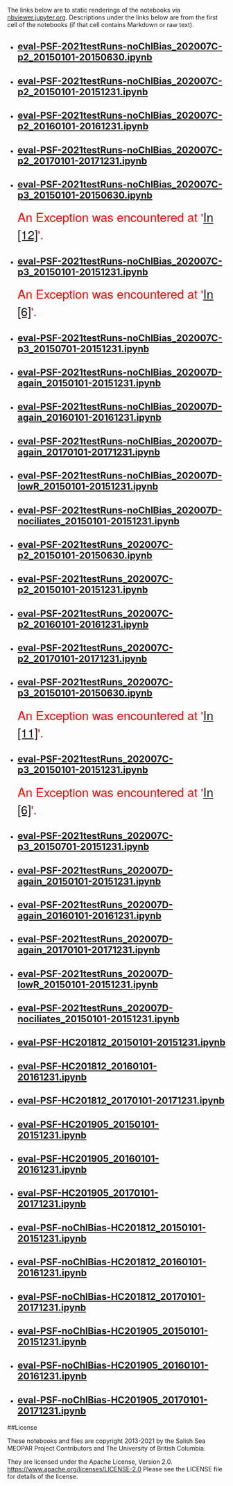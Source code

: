 The links below are to static renderings of the notebooks via
[nbviewer.jupyter.org](https://nbviewer.jupyter.org/).
Descriptions under the links below are from the first cell of the notebooks
(if that cell contains Markdown or raw text).

* ## [eval-PSF-2021testRuns-noChlBias_202007C-p2_20150101-20150630.ipynb](https://nbviewer.jupyter.org/github/SalishSeaCast/analysis-elise-2/blob/master/notebooks/bioTuning/tvdTuning/Eval202007/PSF/eval-PSF-2021testRuns-noChlBias_202007C-p2_20150101-20150630.ipynb)  
    
* ## [eval-PSF-2021testRuns-noChlBias_202007C-p2_20150101-20151231.ipynb](https://nbviewer.jupyter.org/github/SalishSeaCast/analysis-elise-2/blob/master/notebooks/bioTuning/tvdTuning/Eval202007/PSF/eval-PSF-2021testRuns-noChlBias_202007C-p2_20150101-20151231.ipynb)  
    
* ## [eval-PSF-2021testRuns-noChlBias_202007C-p2_20160101-20161231.ipynb](https://nbviewer.jupyter.org/github/SalishSeaCast/analysis-elise-2/blob/master/notebooks/bioTuning/tvdTuning/Eval202007/PSF/eval-PSF-2021testRuns-noChlBias_202007C-p2_20160101-20161231.ipynb)  
    
* ## [eval-PSF-2021testRuns-noChlBias_202007C-p2_20170101-20171231.ipynb](https://nbviewer.jupyter.org/github/SalishSeaCast/analysis-elise-2/blob/master/notebooks/bioTuning/tvdTuning/Eval202007/PSF/eval-PSF-2021testRuns-noChlBias_202007C-p2_20170101-20171231.ipynb)  
    
* ## [eval-PSF-2021testRuns-noChlBias_202007C-p3_20150101-20150630.ipynb](https://nbviewer.jupyter.org/github/SalishSeaCast/analysis-elise-2/blob/master/notebooks/bioTuning/tvdTuning/Eval202007/PSF/eval-PSF-2021testRuns-noChlBias_202007C-p3_20150101-20150630.ipynb)  
    
    <span style="color:red; font-family:Helvetica Neue, Helvetica, Arial, sans-serif; font-size:2em;">An Exception was encountered at '<a href="#papermill-error-cell">In [12]</a>'.</span>

* ## [eval-PSF-2021testRuns-noChlBias_202007C-p3_20150101-20151231.ipynb](https://nbviewer.jupyter.org/github/SalishSeaCast/analysis-elise-2/blob/master/notebooks/bioTuning/tvdTuning/Eval202007/PSF/eval-PSF-2021testRuns-noChlBias_202007C-p3_20150101-20151231.ipynb)  
    
    <span style="color:red; font-family:Helvetica Neue, Helvetica, Arial, sans-serif; font-size:2em;">An Exception was encountered at '<a href="#papermill-error-cell">In [6]</a>'.</span>

* ## [eval-PSF-2021testRuns-noChlBias_202007C-p3_20150701-20151231.ipynb](https://nbviewer.jupyter.org/github/SalishSeaCast/analysis-elise-2/blob/master/notebooks/bioTuning/tvdTuning/Eval202007/PSF/eval-PSF-2021testRuns-noChlBias_202007C-p3_20150701-20151231.ipynb)  
    
* ## [eval-PSF-2021testRuns-noChlBias_202007D-again_20150101-20151231.ipynb](https://nbviewer.jupyter.org/github/SalishSeaCast/analysis-elise-2/blob/master/notebooks/bioTuning/tvdTuning/Eval202007/PSF/eval-PSF-2021testRuns-noChlBias_202007D-again_20150101-20151231.ipynb)  
    
* ## [eval-PSF-2021testRuns-noChlBias_202007D-again_20160101-20161231.ipynb](https://nbviewer.jupyter.org/github/SalishSeaCast/analysis-elise-2/blob/master/notebooks/bioTuning/tvdTuning/Eval202007/PSF/eval-PSF-2021testRuns-noChlBias_202007D-again_20160101-20161231.ipynb)  
    
* ## [eval-PSF-2021testRuns-noChlBias_202007D-again_20170101-20171231.ipynb](https://nbviewer.jupyter.org/github/SalishSeaCast/analysis-elise-2/blob/master/notebooks/bioTuning/tvdTuning/Eval202007/PSF/eval-PSF-2021testRuns-noChlBias_202007D-again_20170101-20171231.ipynb)  
    
* ## [eval-PSF-2021testRuns-noChlBias_202007D-lowR_20150101-20151231.ipynb](https://nbviewer.jupyter.org/github/SalishSeaCast/analysis-elise-2/blob/master/notebooks/bioTuning/tvdTuning/Eval202007/PSF/eval-PSF-2021testRuns-noChlBias_202007D-lowR_20150101-20151231.ipynb)  
    
* ## [eval-PSF-2021testRuns-noChlBias_202007D-nociliates_20150101-20151231.ipynb](https://nbviewer.jupyter.org/github/SalishSeaCast/analysis-elise-2/blob/master/notebooks/bioTuning/tvdTuning/Eval202007/PSF/eval-PSF-2021testRuns-noChlBias_202007D-nociliates_20150101-20151231.ipynb)  
    
* ## [eval-PSF-2021testRuns_202007C-p2_20150101-20150630.ipynb](https://nbviewer.jupyter.org/github/SalishSeaCast/analysis-elise-2/blob/master/notebooks/bioTuning/tvdTuning/Eval202007/PSF/eval-PSF-2021testRuns_202007C-p2_20150101-20150630.ipynb)  
    
* ## [eval-PSF-2021testRuns_202007C-p2_20150101-20151231.ipynb](https://nbviewer.jupyter.org/github/SalishSeaCast/analysis-elise-2/blob/master/notebooks/bioTuning/tvdTuning/Eval202007/PSF/eval-PSF-2021testRuns_202007C-p2_20150101-20151231.ipynb)  
    
* ## [eval-PSF-2021testRuns_202007C-p2_20160101-20161231.ipynb](https://nbviewer.jupyter.org/github/SalishSeaCast/analysis-elise-2/blob/master/notebooks/bioTuning/tvdTuning/Eval202007/PSF/eval-PSF-2021testRuns_202007C-p2_20160101-20161231.ipynb)  
    
* ## [eval-PSF-2021testRuns_202007C-p2_20170101-20171231.ipynb](https://nbviewer.jupyter.org/github/SalishSeaCast/analysis-elise-2/blob/master/notebooks/bioTuning/tvdTuning/Eval202007/PSF/eval-PSF-2021testRuns_202007C-p2_20170101-20171231.ipynb)  
    
* ## [eval-PSF-2021testRuns_202007C-p3_20150101-20150630.ipynb](https://nbviewer.jupyter.org/github/SalishSeaCast/analysis-elise-2/blob/master/notebooks/bioTuning/tvdTuning/Eval202007/PSF/eval-PSF-2021testRuns_202007C-p3_20150101-20150630.ipynb)  
    
    <span style="color:red; font-family:Helvetica Neue, Helvetica, Arial, sans-serif; font-size:2em;">An Exception was encountered at '<a href="#papermill-error-cell">In [11]</a>'.</span>

* ## [eval-PSF-2021testRuns_202007C-p3_20150101-20151231.ipynb](https://nbviewer.jupyter.org/github/SalishSeaCast/analysis-elise-2/blob/master/notebooks/bioTuning/tvdTuning/Eval202007/PSF/eval-PSF-2021testRuns_202007C-p3_20150101-20151231.ipynb)  
    
    <span style="color:red; font-family:Helvetica Neue, Helvetica, Arial, sans-serif; font-size:2em;">An Exception was encountered at '<a href="#papermill-error-cell">In [6]</a>'.</span>

* ## [eval-PSF-2021testRuns_202007C-p3_20150701-20151231.ipynb](https://nbviewer.jupyter.org/github/SalishSeaCast/analysis-elise-2/blob/master/notebooks/bioTuning/tvdTuning/Eval202007/PSF/eval-PSF-2021testRuns_202007C-p3_20150701-20151231.ipynb)  
    
* ## [eval-PSF-2021testRuns_202007D-again_20150101-20151231.ipynb](https://nbviewer.jupyter.org/github/SalishSeaCast/analysis-elise-2/blob/master/notebooks/bioTuning/tvdTuning/Eval202007/PSF/eval-PSF-2021testRuns_202007D-again_20150101-20151231.ipynb)  
    
* ## [eval-PSF-2021testRuns_202007D-again_20160101-20161231.ipynb](https://nbviewer.jupyter.org/github/SalishSeaCast/analysis-elise-2/blob/master/notebooks/bioTuning/tvdTuning/Eval202007/PSF/eval-PSF-2021testRuns_202007D-again_20160101-20161231.ipynb)  
    
* ## [eval-PSF-2021testRuns_202007D-again_20170101-20171231.ipynb](https://nbviewer.jupyter.org/github/SalishSeaCast/analysis-elise-2/blob/master/notebooks/bioTuning/tvdTuning/Eval202007/PSF/eval-PSF-2021testRuns_202007D-again_20170101-20171231.ipynb)  
    
* ## [eval-PSF-2021testRuns_202007D-lowR_20150101-20151231.ipynb](https://nbviewer.jupyter.org/github/SalishSeaCast/analysis-elise-2/blob/master/notebooks/bioTuning/tvdTuning/Eval202007/PSF/eval-PSF-2021testRuns_202007D-lowR_20150101-20151231.ipynb)  
    
* ## [eval-PSF-2021testRuns_202007D-nociliates_20150101-20151231.ipynb](https://nbviewer.jupyter.org/github/SalishSeaCast/analysis-elise-2/blob/master/notebooks/bioTuning/tvdTuning/Eval202007/PSF/eval-PSF-2021testRuns_202007D-nociliates_20150101-20151231.ipynb)  
    
* ## [eval-PSF-HC201812_20150101-20151231.ipynb](https://nbviewer.jupyter.org/github/SalishSeaCast/analysis-elise-2/blob/master/notebooks/bioTuning/tvdTuning/Eval202007/PSF/eval-PSF-HC201812_20150101-20151231.ipynb)  
    
* ## [eval-PSF-HC201812_20160101-20161231.ipynb](https://nbviewer.jupyter.org/github/SalishSeaCast/analysis-elise-2/blob/master/notebooks/bioTuning/tvdTuning/Eval202007/PSF/eval-PSF-HC201812_20160101-20161231.ipynb)  
    
* ## [eval-PSF-HC201812_20170101-20171231.ipynb](https://nbviewer.jupyter.org/github/SalishSeaCast/analysis-elise-2/blob/master/notebooks/bioTuning/tvdTuning/Eval202007/PSF/eval-PSF-HC201812_20170101-20171231.ipynb)  
    
* ## [eval-PSF-HC201905_20150101-20151231.ipynb](https://nbviewer.jupyter.org/github/SalishSeaCast/analysis-elise-2/blob/master/notebooks/bioTuning/tvdTuning/Eval202007/PSF/eval-PSF-HC201905_20150101-20151231.ipynb)  
    
* ## [eval-PSF-HC201905_20160101-20161231.ipynb](https://nbviewer.jupyter.org/github/SalishSeaCast/analysis-elise-2/blob/master/notebooks/bioTuning/tvdTuning/Eval202007/PSF/eval-PSF-HC201905_20160101-20161231.ipynb)  
    
* ## [eval-PSF-HC201905_20170101-20171231.ipynb](https://nbviewer.jupyter.org/github/SalishSeaCast/analysis-elise-2/blob/master/notebooks/bioTuning/tvdTuning/Eval202007/PSF/eval-PSF-HC201905_20170101-20171231.ipynb)  
    
* ## [eval-PSF-noChlBias-HC201812_20150101-20151231.ipynb](https://nbviewer.jupyter.org/github/SalishSeaCast/analysis-elise-2/blob/master/notebooks/bioTuning/tvdTuning/Eval202007/PSF/eval-PSF-noChlBias-HC201812_20150101-20151231.ipynb)  
    
* ## [eval-PSF-noChlBias-HC201812_20160101-20161231.ipynb](https://nbviewer.jupyter.org/github/SalishSeaCast/analysis-elise-2/blob/master/notebooks/bioTuning/tvdTuning/Eval202007/PSF/eval-PSF-noChlBias-HC201812_20160101-20161231.ipynb)  
    
* ## [eval-PSF-noChlBias-HC201812_20170101-20171231.ipynb](https://nbviewer.jupyter.org/github/SalishSeaCast/analysis-elise-2/blob/master/notebooks/bioTuning/tvdTuning/Eval202007/PSF/eval-PSF-noChlBias-HC201812_20170101-20171231.ipynb)  
    
* ## [eval-PSF-noChlBias-HC201905_20150101-20151231.ipynb](https://nbviewer.jupyter.org/github/SalishSeaCast/analysis-elise-2/blob/master/notebooks/bioTuning/tvdTuning/Eval202007/PSF/eval-PSF-noChlBias-HC201905_20150101-20151231.ipynb)  
    
* ## [eval-PSF-noChlBias-HC201905_20160101-20161231.ipynb](https://nbviewer.jupyter.org/github/SalishSeaCast/analysis-elise-2/blob/master/notebooks/bioTuning/tvdTuning/Eval202007/PSF/eval-PSF-noChlBias-HC201905_20160101-20161231.ipynb)  
    
* ## [eval-PSF-noChlBias-HC201905_20170101-20171231.ipynb](https://nbviewer.jupyter.org/github/SalishSeaCast/analysis-elise-2/blob/master/notebooks/bioTuning/tvdTuning/Eval202007/PSF/eval-PSF-noChlBias-HC201905_20170101-20171231.ipynb)  
    

##License

These notebooks and files are copyright 2013-2021
by the Salish Sea MEOPAR Project Contributors
and The University of British Columbia.

They are licensed under the Apache License, Version 2.0.
https://www.apache.org/licenses/LICENSE-2.0
Please see the LICENSE file for details of the license.
